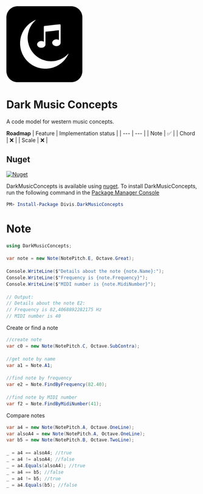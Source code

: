 ﻿<img src="https://github.com/michaldivis/dark-music-concepts/blob/master/assets/icon.png?raw=true" width="200">

# Dark Music Concepts

A code model for western music concepts.

**Roadmap**
| Feature | Implementation status |
| --- | --- |
| Note | ✅ |
| Chord | ❌ |
| Scale | ❌ |

## Nuget
[![Nuget](https://img.shields.io/nuget/v/Divis.DarkMusicConcepts?label=DarkMusicConcepts)](https://www.nuget.org/packages/Divis.DarkMusicConcepts/)

DarkMusicConcepts is available using [nuget](https://www.nuget.org/packages/Divis.DarkMusicConcepts/). To install DarkMusicConcepts, run the following command in the [Package Manager Console](http://docs.nuget.org/docs/start-here/using-the-package-manager-console)

```Powershell
PM> Install-Package Divis.DarkMusicConcepts
```

# Note
```csharp
using DarkMusicConcepts;

var note = new Note(NotePitch.E, Octave.Great);

Console.WriteLine($"Details about the note {note.Name}:");
Console.WriteLine($"Frequency is {note.Frequency}");
Console.WriteLine($"MIDI number is {note.MidiNumber}");

// Output:
// Details about the note E2:
// Frequency is 82,4068892282175 Hz
// MIDI number is 40
```

Create or find a note
```csharp
//create note
var c0 = new Note(NotePitch.C, Octave.SubContra);

//get note by name
var a1 = Note.A1;

//find note by frequency
var e2 = Note.FindByFrequency(82.40);

//find note by MIDI number
var f2 = Note.FindByMidiNumber(41);
```

Compare notes
```csharp
var a4 = new Note(NotePitch.A, Octave.OneLine);
var alsoA4 = new Note(NotePitch.A, Octave.OneLine);
var b5 = new Note(NotePitch.B, Octave.TwoLine);

_ = a4 == alsoA4; //true
_ = a4 != alsoA4; //false
_ = a4.Equals(alsoA4); //true
_ = a4 == b5; //false
_ = a4 != b5; //true
_ = a4.Equals(b5); //false
```